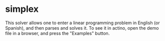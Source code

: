 # simplex
This solver allows one to enter a linear programming problem in English (or Spanish), and then parses and solves it. To see it in actino, open the demo file in a browser, and press the "Examples" button.
